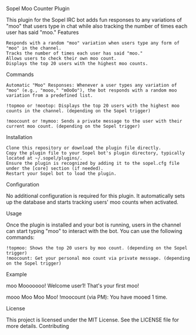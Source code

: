 Sopel Moo Counter Plugin

This plugin for the Sopel IRC bot adds fun responses to any variations of "moo" that users type in chat while also tracking the number of times each user has said "moo."
Features

    Responds with a random "moo" variation when users type any form of "moo" in the channel.
    Tracks the number of times each user has said "moo."
    Allows users to check their own moo count.
    Displays the top 20 users with the highest moo counts.

Commands

    Automatic "Moo" Responses: Whenever a user types any variation of "moo" (e.g., "mooo," "mOoOo"), the bot responds with a random moo variation from a predefined list.

    !topmoo or !mootop: Displays the top 20 users with the highest moo counts in the channel. (depending on the Sopel trigger)

    !moocount or !mymoo: Sends a private message to the user with their current moo count. (depending on the Sopel trigger)

Installation

    Clone this repository or download the plugin file directly.
    Copy the plugin file to your Sopel bot's plugin directory, typically located at ~/.sopel/plugins/.
    Ensure the plugin is recognized by adding it to the sopel.cfg file under the [core] section (if needed).
    Restart your Sopel bot to load the plugin.

Configuration

No additional configuration is required for this plugin. It automatically sets up the database and starts tracking users' moo counts when activated.


Usage

Once the plugin is installed and your bot is running, users in the channel can start typing "moo" to interact with the bot. You can use the following commands:

    !topmoo: Shows the top 20 users by moo count. (depending on the Sopel trigger)
    !moocount: Get your personal moo count via private message. (depending on the Sopel trigger)

Example

      

<user1> moo
<bot> Mooooooo!
<bot> Welcome user1! That's your first moo!

<user2> mooo
<bot> Moo Moo Moo!
<user2> !moocount
<bot> (via PM): You have mooed 1 time.

    

License

This project is licensed under the MIT License. See the LICENSE file for more details.
Contributing
